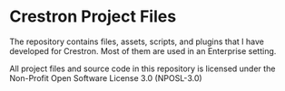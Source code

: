 Crestron Project Files  
======================

The repository contains files, assets, scripts, and plugins that I have developed for Crestron. Most of them are used in an Enterprise setting.



All project files and source code in this repository is licensed under the Non-Profit Open Software License 3.0 (NPOSL-3.0)
